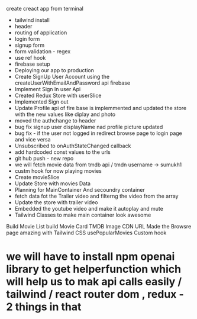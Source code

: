 
create creact app from terminal 

- tailwind install
- header
- routing of application
- login form
- signup form
- form validation - regex
- use ref hook
- firebase setup
- Deploying our app to production
- Create SignUp User Account using the createUserWithEmailAndPassword api firebase
- Implement Sign In user Api
- Created Redux Store with userSlice
- Implemented Sign out
- Update Profile api of fire base is implemmented and updated the store with the new values like diplay and photo
- moved the authchange to header
- bug fix signup user displayName nad profile picture updated
- bug fix - if the user not logged in redirect browse page to login page and vice versa
- Unsubscribed to onAuthStateChanged callback
- add hardcoded const values to the urls
- git hub push - new repo
- we will fetch movie data from tmdb api / tmdn username -> sumukh1
- custm hook for now playing movies
- Create movieSlice
- Update Store with movies Data
- Planning for MainContainer And secoundry container
- fetch data fot the Trailer video and filterng the video from the array
- Update the store with trailer video
- Embedded the youtube video and make it autoplay and mute
- Tailwind Classes to make main container look awesome

Build Movie List
build Movie Card
TMDB Image CDN URL
Made the Browsre page amazing with Tailwind CSS
usePopularMovies Custom hook


# we will have to install npm openai library to get helperfunction which will help us to mak api calls easily / tailwind / react router dom , redux - 2 things in that
